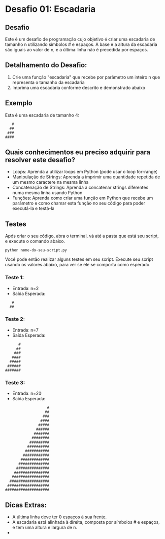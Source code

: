 # Desafio 01: Escadaria

## Desafio
Este é um desafio de programação cujo objetivo é criar uma escadaria de tamanho n utilizando símbolos # e espaços. A base e a altura da escadaria são iguais ao valor de n, e a última linha não é precedida por espaços.

## Detalhamento do Desafio:
1. Crie uma função "escadaria" que recebe por parâmetro um inteiro n que representa o tamanho da escadaria
2. Imprima uma escadaria conforme descrito e demonstrado abaixo

## Exemplo
Esta é uma escadaria de tamanho 4:
```
   #
  ##
 ###
####
```

## Quais conhecimentos eu preciso adquirir para resolver este desafio?
- Loops: Aprenda a utilizar loops em Python (pode usar o loop for-range)
- Manipulação de Strings: Aprenda a imprimir uma quantidade repetida de um mesmo caractere na mesma linha
- Concatenação de Strings: Aprenda a concatenar strings diferentes numa mesma linha usando Python
- Funções: Aprenda como criar uma função em Python que recebe um parâmetro e como chamar esta função no seu código para poder executá-la e testá-la

## Testes
Após criar o seu código, abra o terminal, vá até a pasta que está seu script, e execute o comando abaixo.

```
python nome-do-seu-script.py
```

Você pode então realizar alguns testes em seu script. Execute seu script usando os valores abaixo, para ver se ele se comporta como esperado.

### Teste 1: 
- Entrada: n=2
- Saída Esperada:
```
   #
  ##
```
### Teste 2: 
- Entrada: n=7
- Saída Esperada:
```
      #
     ##
    ###
   ####
  #####
 ######
#######
```
### Teste 3: 
- Entrada: n=20
- Saída Esperada:
```
                   #
                  ##
                 ###
                ####
               #####
              ######
             #######
            ########
           #########
          ##########
         ###########
        ############
       #############
      ##############
     ###############
    ################
   #################
  ##################
 ###################
####################
```

## Dicas Extras:
- A última linha deve ter 0 espaços à sua frente.
- A escadaria está alinhada à direita, composta por símbolos # e espaços, e tem uma altura e largura de n.
- 
